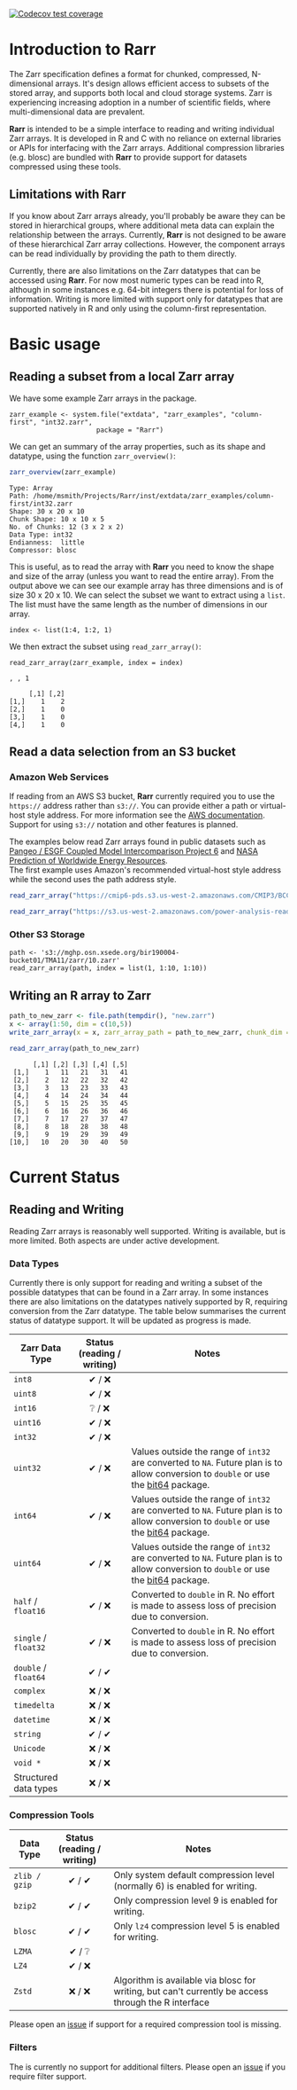 <!-- badges: start -->
[![Codecov test coverage](https://codecov.io/gh/grimbough/Rarr/branch/main/graph/badge.svg)](https://app.codecov.io/gh/grimbough/Rarr?branch=main)
<!-- badges: end -->

# Introduction to Rarr

The Zarr specification defines a format for chunked, compressed, N-dimensional
arrays.  It's design allows efficient access to subsets of the stored array, and
supports both local and cloud storage systems. Zarr is experiencing increasing
adoption in a number of scientific fields, where multi-dimensional data are
prevalent. 

**Rarr** is intended to be a simple interface to reading and writing individual 
Zarr arrays. It is developed
in R and C with no reliance on external libraries or APIs for interfacing with
the Zarr arrays. Additional compression libraries (e.g. blosc) are bundled with
**Rarr** to provide support for datasets compressed using these tools.

## Limitations with **Rarr**

If you know about Zarr arrays already, you'll probably be aware they can be
stored in hierarchical groups, where additional meta data can explain the
relationship between the arrays.  Currently, **Rarr** is not designed to be
aware of these hierarchical Zarr array collections. However, the component
arrays can be read individually by providing the path to them directly.

Currently, there are also limitations on the Zarr datatypes that can be accessed
using **Rarr**.  For now most numeric types can be read into R, although in some
instances e.g. 64-bit integers there is potential for loss of information.
Writing is more limited with support only for datatypes that are supported
natively in R and only using the column-first representation.

# Basic usage

## Reading a subset from a local Zarr array

We have some example Zarr arrays in the package.   

```{r}
zarr_example <- system.file("extdata", "zarr_examples", "column-first", "int32.zarr",
                      package = "Rarr")
```

We can get an summary of the array properties, such as its shape and datatype, using the function `zarr_overview()`:

```r
zarr_overview(zarr_example)
```

```
Type: Array
Path: /home/msmith/Projects/Rarr/inst/extdata/zarr_examples/column-first/int32.zarr 
Shape: 30 x 20 x 10 
Chunk Shape: 10 x 10 x 5 
No. of Chunks: 12 (3 x 2 x 2)
Data Type: int32
Endianness:  little 
Compressor: blosc
```

This is useful, as to read the array with **Rarr** you need to know the shape and size of the array (unless you want to read the entire array).  From the output above we can see our example array has three dimensions and is of size 30 x 20 x 10.  We can select the subset we want to extract using a `list`.
The list must have the same length as the number of dimensions in our array.

```{r}
index <- list(1:4, 1:2, 1)
```

We then extract the subset using `read_zarr_array()`:

```{r}
read_zarr_array(zarr_example, index = index)
```

```
, , 1

     [,1] [,2]
[1,]    1    2
[2,]    1    0
[3,]    1    0
[4,]    1    0
```


## Read a data selection from an S3 bucket

### Amazon Web Services

If reading from an AWS S3 bucket, **Rarr** currently required you to use the `https://` address rather than `s3://`.
You can provide either a path or virtual-host style address.  For more information see the [AWS documentation](https://docs.aws.amazon.com/AmazonS3/latest/userguide/access-bucket-intro.html).
Support for using `s3://` notation and other features is planned.

The examples below read Zarr arrays found in public datasets such as  
[Pangeo / ESGF Coupled Model Intercomparison Project 6](https://registry.opendata.aws/cmip6/) and
[NASA Prediction of Worldwide Energy Resources](https://registry.opendata.aws/nasa-power/).  
The first example uses Amazon's recommended virtual-host style address while the second
uses the path address style.


```r
read_zarr_array("https://cmip6-pds.s3.us-west-2.amazonaws.com/CMIP3/BCCR/bccr_bcm2_0/piControl/r1i1p1f1/Amon/psl/lon")
```

```r
read_zarr_array("https://s3.us-west-2.amazonaws.com/power-analysis-ready-datastore/power_901_constants.zarr/FRLAKE")
```

### Other S3 Storage

```{r}
path <- 's3://mghp.osn.xsede.org/bir190004-bucket01/TMA11/zarr/10.zarr'
read_zarr_array(path, index = list(1, 1:10, 1:10))
```

## Writing an R array to Zarr

```r
path_to_new_zarr <- file.path(tempdir(), "new.zarr")
x <- array(1:50, dim = c(10,5))
write_zarr_array(x = x, zarr_array_path = path_to_new_zarr, chunk_dim = c(5,1))
```

```r
read_zarr_array(path_to_new_zarr)
```

```
      [,1] [,2] [,3] [,4] [,5]
 [1,]    1   11   21   31   41
 [2,]    2   12   22   32   42
 [3,]    3   13   23   33   43
 [4,]    4   14   24   34   44
 [5,]    5   15   25   35   45
 [6,]    6   16   26   36   46
 [7,]    7   17   27   37   47
 [8,]    8   18   28   38   48
 [9,]    9   19   29   39   49
[10,]   10   20   30   40   50
```



# Current Status

## Reading and Writing

Reading Zarr arrays is reasonably well supported. Writing is available, but is more limited.  Both aspects are under active development.  

### Data Types

Currently there is only support for reading and writing a subset of the possible datatypes
that can be found in a Zarr array.  In some instances there are also limitations on the 
datatypes natively supported by R, requiring conversion from the Zarr datatype.  The table below summarises the current status of
datatype support.  It will be updated as progress is made.

| Zarr Data Type | Status<br/>(reading / writing) | Notes |
|-----------|:--------------:|-------|
|`int8`  | &#x2714; / &#x274C; | |
|`uint8` | &#x2714; / &#x274C; | |
|`int16` | &#x2754; / &#x274C; | |
|`uint16`| &#x2714; / &#x274C; | |
|`int32` | &#x2714; / &#x274C; | |
|`uint32`| &#x2714; / &#x274C; |Values outside the range of `int32` are converted to `NA`.  Future plan is to allow conversion to `double` or use the [bit64](https://cran.r-project.org/package=bit64) package.| 
|`int64`|&#x2714; / &#x274C; |Values outside the range of `int32` are converted to `NA`. Future plan is to allow conversion to `double` or use the [bit64](https://cran.r-project.org/package=bit64) package.|
|`uint64`|&#x2714; / &#x274C; |Values outside the range of `int32` are converted to `NA`. Future plan is to allow conversion to `double` or use the [bit64](https://cran.r-project.org/package=bit64) package.|
|`half` / `float16`   |&#x2714; / &#x274C; | Converted to `double` in R.  No effort is made to assess loss of precision due to conversion.  |
|`single` / `float32` |&#x2714; / &#x274C; | Converted to `double` in R.  No effort is made to assess loss of precision due to conversion. |
|`double` / `float64` |&#x2714; / &#x2714; | |
|`complex`            |&#x274C; / &#x274C; | |
|`timedelta`          | &#x274C; / &#x274C; | |
|`datetime`           | &#x274C; / &#x274C; | |
|`string`             | &#x2714; / &#x2714; | |
|`Unicode`            | &#x274C; / &#x274C; | |
|`void *`             | &#x274C; / &#x274C; | |
| Structured data types | &#x274C; / &#x274C; | |

### Compression Tools

| Data Type   | Status<br/>(reading / writing) | Notes |
|-------------|:-------------------:|-------|
|`zlib / gzip`| &#x2714; / &#x2714; | Only system default compression level (normally 6) is enabled for writing. |
|`bzip2`      | &#x2714; / &#x2714; | Only compression level 9 is enabled for writing. |
|`blosc`      | &#x2714; / &#x2714; | Only `lz4` compression level 5 is enabled for writing. |
|`LZMA `      | &#x2714; / &#x2754; | |
|`LZ4`        | &#x2714; / &#x274C; | |
|`Zstd`       | &#x274C; / &#x274C; | Algorithm is available via blosc for writing, but can't currently be access through the R interface |

Please open an [issue](https://github.com/grimbough/Rarr/issues) if support for a required compression tool is missing.

### Filters

The is currently no support for additional filters.  Please open an [issue](https://github.com/grimbough/Rarr/issues) if you require filter support.


